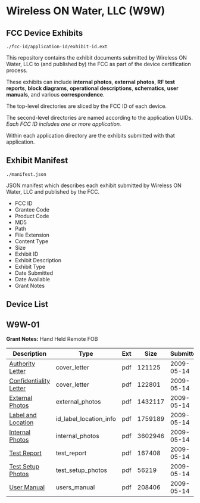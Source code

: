 # Wireless ON Water, LLC (W9W)
## FCC Device Exhibits

```
./fcc-id/application-id/exhibit-id.ext
```

This repository contains the exhibit documents submitted by Wireless ON Water, LLC to (and published by) the FCC as part of the device certification process.

These exhibits can include **internal photos**, **external photos**, **RF test reports**, **block diagrams**, **operational descriptions**, **schematics**, **user manuals**, and various **correspondence**.

The top-level directories are sliced by the FCC ID of each device.

The second-level directories are named according to the application UUIDs. *Each FCC ID includes one or more application.*

Within each application directory are the exhibits submitted with that application. 

## Exhibit Manifest

```
./manifest.json
```

JSON manifest which describes each exhibit submitted by Wireless ON Water, LLC and published by the FCC.

- FCC ID
- Grantee Code
- Product Code
- MD5
- Path
- File Extension
- Content Type
- Size
- Exhibit ID
- Exhibit Description
- Exhibit Type
- Date Submitted
- Date Available
- Grant Notes

## Device List
## W9W-01
**Grant Notes:** Hand Held Remote FOB

| Description | Type | Ext | Size | Submitted | Available |
| ----------- | ---- | --- | ---- | --------- | --------- |
| [Authority Letter](W9W-01/ae7d4125626042eca211f56cd1d4190a/1110609.pdf) | cover_letter | pdf | 121125 | 2009-05-14 | 2009-05-14 |
| [Confidentiality Letter](W9W-01/ae7d4125626042eca211f56cd1d4190a/1110610.pdf) | cover_letter | pdf | 122801 | 2009-05-14 | 2009-05-14 |
| [External Photos](W9W-01/ae7d4125626042eca211f56cd1d4190a/1110612.pdf) | external_photos | pdf | 1432117 | 2009-05-14 | 2009-05-14 |
| [Label and Location](W9W-01/ae7d4125626042eca211f56cd1d4190a/1110614.pdf) | id_label_location_info | pdf | 1759189 | 2009-05-14 | 2009-05-14 |
| [Internal Photos](W9W-01/ae7d4125626042eca211f56cd1d4190a/1110613.pdf) | internal_photos | pdf | 3602946 | 2009-05-14 | 2009-05-14 |
| [Test Report](W9W-01/ae7d4125626042eca211f56cd1d4190a/1110620.pdf) | test_report | pdf | 167408 | 2009-05-14 | 2009-05-14 |
| [Test Setup Photos](W9W-01/ae7d4125626042eca211f56cd1d4190a/1110621.pdf) | test_setup_photos | pdf | 56219 | 2009-05-14 | 2009-05-14 |
| [User Manual](W9W-01/ae7d4125626042eca211f56cd1d4190a/1110622.pdf) | users_manual | pdf | 208406 | 2009-05-14 | 2009-05-14 |
